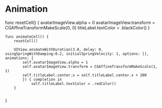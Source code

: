 # Animation

func resetCell() {
        avatarImageView.alpha = 0
        avatarImageView.transform = CGAffineTransformMakeScale(0, 0)
        titleLabel.textColor = .blackColor()
    }
    
    func animateCell() {
        resetCell()
        
        UIView.animateWithDuration(3.0, delay: 0, usingSpringWithDamping:0.2, initialSpringVelocity: 1, options: [], animations: {
            self.avatarImageView.alpha = 1
            self.avatarImageView.transform = CGAffineTransformMakeScale(1, 1)
            self.titleLabel.center.x = self.titleLabel.center.x + 200
            }) { completion in
                self.titleLabel.textColor = .redColor()
        }
        
        
    }
